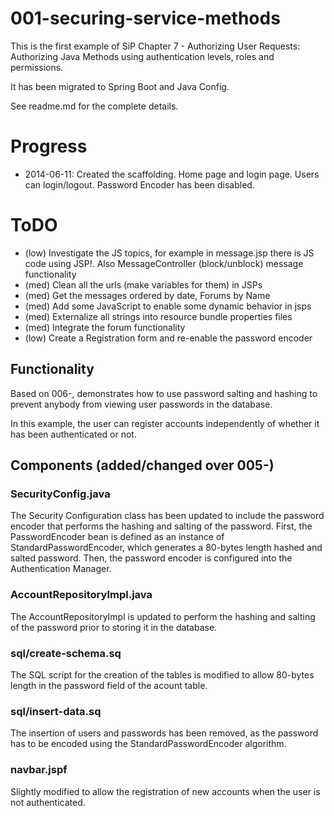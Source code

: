 # 001-securing-service-methods

This is the first example of SiP Chapter 7 - Authorizing User Requests:
    Authorizing Java Methods using authentication levels, roles and permissions.
    
It has been migrated to Spring Boot and Java Config.
        
See readme.md for the complete details.				

# Progress

* 2014-06-11: Created the scaffolding. Home page and login page. Users can login/logout. Password Encoder has been disabled.

# ToDO

* (low)  Investigate the JS topics, for example in message.jsp there is JS code using JSP!. Also MessageController (block/unblock) message functionality
* (med)  Clean all the urls (make variables for them) in JSPs
* (med)  Get the messages ordered by date, Forums by Name
* (med)  Add some JavaScript to enable some dynamic behavior in jsps
* (med)  Externalize all strings into resource bundle properties files
* (med)  Integrate the forum functionality
* (low)  Create a Registration form and re-enable the password encoder


## Functionality
Based on 006-, demonstrates how to use password salting and hashing to prevent anybody from viewing user passwords in the database.

In this example, the user can register accounts independently of whether it has been authenticated or not.

## Components (added/changed over 005-)

### SecurityConfig.java
The Security Configuration class has been updated to include the password encoder that performs the hashing and salting of the password. First, the PasswordEncoder bean is defined as an instance of StandardPasswordEncoder, which generates a 80-bytes length hashed and salted password.
Then, the password encoder is configured into the Authentication Manager.

### AccountRepositoryImpl.java
The AccountRepositoryImpl is updated to perform the hashing and salting of the password prior to storing it in the database.

### sql/create-schema.sq
The SQL script for the creation of the tables is modified to allow 80-bytes length in the password field of the acount table.

### sql/insert-data.sq
The insertion of users and passwords has been removed, as the password has to be encoded using the StandardPasswordEncoder algorithm.

### navbar.jspf
Slightly modified to allow the registration of new accounts when the user is not authenticated.
